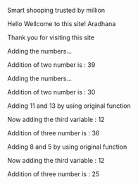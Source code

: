 Smart shooping trusted by million

Hello Wellcome to this site! Aradhana

Thank you for visiting this site

Adding the numbers...

Addition of two number is : 39

Adding the numbers...

Addition of two number is : 30

Adding 11 and 13 by using original function

Now adding the third variable : 12

Addition of three number is : 36

Adding 8 and 5 by using original function

Now adding the third variable : 12

Addition of three number is : 25
